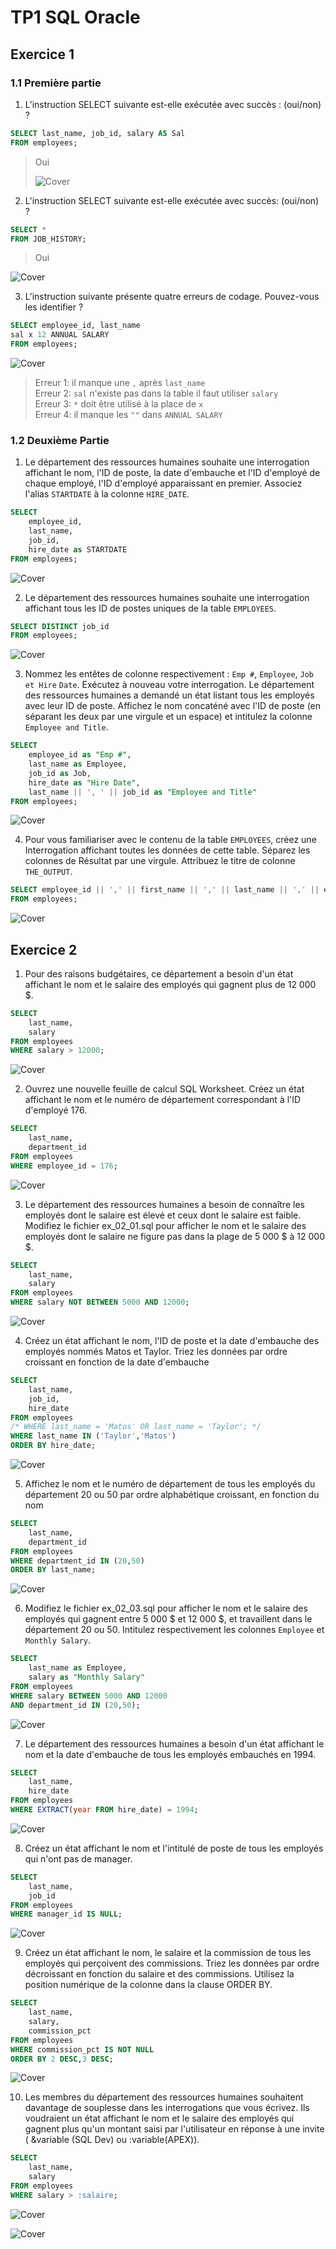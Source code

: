 # TP1 SQL Oracle
## Exercice 1
### 1.1 Première partie

1. L'instruction SELECT suivante est-elle exécutée avec succès : (oui/non) ?

```sql
SELECT last_name, job_id, salary AS Sal
FROM employees;
```
> Oui
>
> ![Cover](https://github.com/Angelofz/TP1-SQL-Oracle/blob/main/image/1.png)

2. L'instruction SELECT suivante est-elle exécutée avec succès: (oui/non) ?

```sql
SELECT * 
FROM JOB_HISTORY;
```
> Oui

![Cover](https://github.com/Angelofz/TP1-SQL-Oracle/blob/main/image/2.png)

3. L'instruction suivante présente quatre erreurs de codage. Pouvez-vous les
identifier ?

```sql
SELECT employee_id, last_name
sal x 12 ANNUAL SALARY
FROM employees; 
```
![Cover](https://github.com/Angelofz/TP1-SQL-Oracle/blob/main/image/3.png)

>Erreur 1: il manque une `,` après `last_name`  
>Erreur 2: `sal` n'existe pas dans la table il faut utiliser `salary`  
>Erreur 3: `*` doit être utilisé à la place de `x`  
>Erreur 4: il manque les `""` dans `ANNUAL SALARY`

### 1.2 Deuxième Partie
1. Le département des ressources humaines souhaite une interrogation affichant le nom, l'ID de poste, la date d'embauche et l'ID d'employé de chaque employé, l'ID d'employé apparaissant en premier. Associez l'alias `STARTDATE` à la colonne `HIRE_DATE`.

```sql
SELECT
    employee_id,
    last_name,
    job_id,
    hire_date as STARTDATE
FROM employees;
```
![Cover](https://github.com/Angelofz/TP1-SQL-Oracle/blob/main/image/4.png)

2. Le département des ressources humaines souhaite une interrogation affichant tous les ID de postes uniques de la table `EMPLOYEES`.

```sql
SELECT DISTINCT job_id
FROM employees;
```
![Cover](https://github.com/Angelofz/TP1-SQL-Oracle/blob/main/image/5.png)

3. Nommez les entêtes de colonne respectivement : `Emp #`, `Employee`, `Job et Hire` `Date`.
Exécutez à nouveau votre interrogation. Le département des ressources humaines a demandé un état listant tous les employés avec leur ID de poste. Affichez le nom concaténé avec l'ID de poste (en séparant les deux par une virgule et un espace) et intitulez la colonne `Employee and Title`.

```sql
SELECT
    employee_id as "Emp #",
    last_name as Employee,
    job_id as Job,
    hire_date as "Hire Date",
    last_name || ', ' || job_id as "Employee and Title"
FROM employees;
```
![Cover](https://github.com/Angelofz/TP1-SQL-Oracle/blob/main/image/6.png)

4. Pour vous familiariser avec le contenu de la table `EMPLOYEES`, créez une Interrogation affichant toutes les données de cette table. Séparez les colonnes de Résultat par une virgule. Attribuez le titre de colonne `THE_OUTPUT`.

```sql
SELECT employee_id || ',' || first_name || ',' || last_name || ',' || email || ',' || phone_number || ',' || hire_date || ',' || job_id || ',' || salary || ',' || commission_pct || ',' || manager_id || ',' || department_id as THE_OUTPUT
FROM employees;
```
![Cover](https://github.com/Angelofz/TP1-SQL-Oracle/blob/main/image/7.png)

## Exercice 2

1. Pour des raisons budgétaires, ce département a besoin d'un état affichant le nom
et le salaire des employés qui gagnent plus de 12 000 $.

```sql
SELECT
    last_name,
    salary
FROM employees
WHERE salary > 12000;
```
![Cover](https://github.com/Angelofz/TP1-SQL-Oracle/blob/main/image/8.png)

2. Ouvrez une nouvelle feuille de calcul SQL Worksheet. Créez un état affichant le nom et le numéro de département correspondant à l'ID d'employé 176.

```sql
SELECT
    last_name,
    department_id
FROM employees
WHERE employee_id = 176;
```
![Cover](https://github.com/Angelofz/TP1-SQL-Oracle/blob/main/image/9.png)

3. Le département des ressources humaines a besoin de connaître les employés dont le salaire est élevé et ceux dont le salaire est faible. Modifiez le fichier ex_02_01.sql pour afficher le nom et le salaire des employés dont le salaire ne figure pas dans la plage de 5 000 $ à 12 000 $.

```sql
SELECT
    last_name,
    salary
FROM employees
WHERE salary NOT BETWEEN 5000 AND 12000;
```
![Cover](https://github.com/Angelofz/TP1-SQL-Oracle/blob/main/image/10.png)

4. Créez un état affichant le nom, l'ID de poste et la date d'embauche des employés nommés Matos et Taylor. Triez les données par ordre croissant en fonction de la date d'embauche
 
```sql
SELECT
    last_name,
    job_id,
    hire_date
FROM employees
/* WHERE last_name = 'Matos' OR last_name = 'Taylor'; */
WHERE last_name IN ('Taylor','Matos')
ORDER BY hire_date;
```
![Cover](https://github.com/Angelofz/TP1-SQL-Oracle/blob/main/image/11.png)

5. Affichez le nom et le numéro de département de tous les employés du département 20 ou 50 par ordre alphabétique croissant, en fonction du nom

```sql
SELECT
    last_name,
    department_id
FROM employees
WHERE department_id IN (20,50)
ORDER BY last_name;
```
![Cover](https://github.com/Angelofz/TP1-SQL-Oracle/blob/main/image/12.png)

6. Modifiez le fichier ex_02_03.sql pour afficher le nom et le salaire des employés qui gagnent entre 5 000 $ et 12 000 $, et travaillent dans le département 20 ou 50.
Intitulez respectivement les colonnes `Employee` et `Monthly Salary`.

```sql
SELECT
    last_name as Employee,
    salary as "Monthly Salary"
FROM employees
WHERE salary BETWEEN 5000 AND 12000
AND department_id IN (20,50);
```
![Cover](https://github.com/Angelofz/TP1-SQL-Oracle/blob/main/image/13.png)

7. Le département des ressources humaines a besoin d'un état affichant le nom et la date d'embauche de tous les employés embauchés en 1994.

```sql
SELECT
    last_name,
    hire_date
FROM employees
WHERE EXTRACT(year FROM hire_date) = 1994;
```
![Cover](https://github.com/Angelofz/TP1-SQL-Oracle/blob/main/image/14.png)

8. Créez un état affichant le nom et l'intitulé de poste de tous les employés qui n'ont pas de manager.

```sql
SELECT
    last_name,
    job_id
FROM employees
WHERE manager_id IS NULL; 
```
![Cover](https://github.com/Angelofz/TP1-SQL-Oracle/blob/main/image/15.png)

9. Créez un état affichant le nom, le salaire et la commission de tous les employés qui perçoivent des commissions. Triez les données par ordre décroissant en fonction du salaire et des commissions.
Utilisez la position numérique de la colonne dans la clause ORDER BY.

```sql
SELECT 
    last_name,
    salary,
    commission_pct
FROM employees
WHERE commission_pct IS NOT NULL
ORDER BY 2 DESC,3 DESC;
```
![Cover](https://github.com/Angelofz/TP1-SQL-Oracle/blob/main/image/16.png)

10. Les membres du département des ressources humaines souhaitent davantage
de souplesse dans les interrogations que vous écrivez. Ils voudraient un état
affichant le nom et le salaire des employés qui gagnent plus qu'un montant saisi par
l'utilisateur en réponse à une invite ( &variable (SQL Dev) ou :variable(APEX)).

```sql
SELECT
    last_name,
    salary
FROM employees
WHERE salary > :salaire;
```
![Cover](https://github.com/Angelofz/TP1-SQL-Oracle/blob/main/image/17.png)

![Cover](https://github.com/Angelofz/TP1-SQL-Oracle/blob/main/image/18.png)



